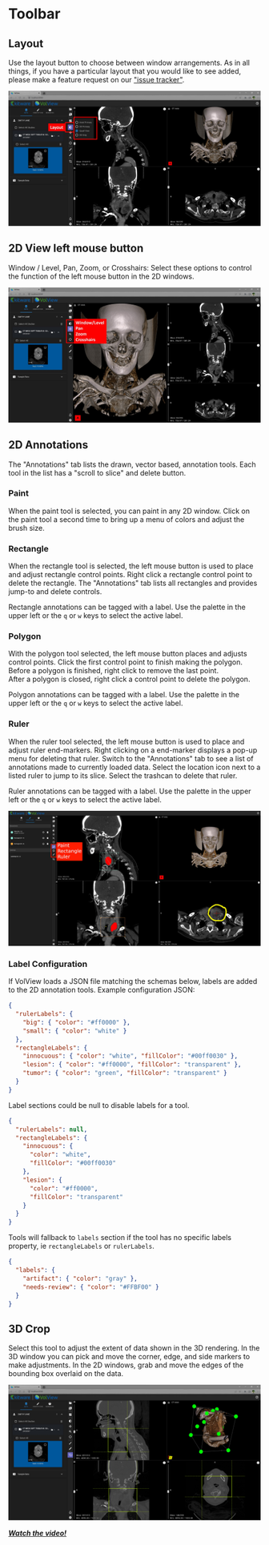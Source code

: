 # Toolbar

## Layout

Use the layout button to choose between window arrangements. As in all things, if you have a particular layout that you would like to see added, please make a feature request on our ["issue tracker"](https://github.com/Kitware/VolView/issues).

![Layout](../gallery/07-volview-layout-notes.jpg)

## 2D View left mouse button

Window / Level, Pan, Zoom, or Crosshairs: Select these options to control the function of the left mouse button in the 2D windows.

![Window-Level, Pan, Zoom, Crosshairs](../gallery/10-volview-wl-pan-zoom-notes.jpg)

## 2D Annotations

The "Annotations" tab lists the drawn, vector based, annotation tools. Each tool in the list has a "scroll to slice" and delete button.

### Paint

When the paint tool is selected, you can paint in any 2D window. Click on the paint tool a second time to bring up a menu of colors and adjust the brush size.

### Rectangle

When the rectangle tool is selected, the left mouse button is used to place and adjust rectangle control points.
Right click a rectangle control point to delete the rectangle.
The "Annotations" tab lists all rectangles and provides jump-to and delete controls.

Rectangle annotations can be tagged with a label. Use the palette in the upper left or the `q` or `w` keys to select the active label.

### Polygon

With the polygon tool selected, the left mouse button places and adjusts control points.
Click the first control point to finish making the polygon.  
Before a polygon is finished, right click to remove the last point.  
After a polygon is closed, right click a control point to delete the polygon.

Polygon annotations can be tagged with a label. Use the palette in the upper left or the `q` or `w` keys to select the active label.

### Ruler

When the ruler tool selected, the left mouse button is used to place and adjust ruler end-markers. Right clicking on a end-marker displays a pop-up menu for deleting that ruler. Switch to the "Annotations" tab to see a list of annotations made to currently loaded data. Select the location icon next to a listed ruler to jump to its slice. Select the trashcan to delete that ruler.

Ruler annotations can be tagged with a label. Use the palette in the upper left or the `q` or `w` keys to select the active label.

![2D Annotations](../gallery/11-volview-paint-notes.jpg)

### Label Configuration

If VolView loads a JSON file matching the schemas below, labels are added to the 2D annotation tools.
Example configuration JSON:

```json
{
  "rulerLabels": {
    "big": { "color": "#ff0000" },
    "small": { "color": "white" }
  },
  "rectangleLabels": {
    "innocuous": { "color": "white", "fillColor": "#00ff0030" },
    "lesion": { "color": "#ff0000", "fillColor": "transparent" },
    "tumor": { "color": "green", "fillColor": "transparent" }
  }
}
```

Label sections could be null to disable labels for a tool.

```json
{
  "rulerLabels": null,
  "rectangleLabels": {
    "innocuous": {
      "color": "white",
      "fillColor": "#00ff0030"
    },
    "lesion": {
      "color": "#ff0000",
      "fillColor": "transparent"
    }
  }
}
```

Tools will fallback to `labels` section if the tool has no specific labels property,
ie `rectangleLabels` or `rulerLabels`.

```json
{
  "labels": {
    "artifact": { "color": "gray" },
    "needs-review": { "color": "#FFBF00" }
  }
}
```

## 3D Crop

Select this tool to adjust the extent of data shown in the 3D rendering. In the 3D window you can pick and move the corner, edge, and side markers to make adjustments. In the 2D windows, grab and move the edges of the bounding box overlaid on the data.

![Crop](../gallery/13-volview-crop.jpg)

[**_Watch the video!_**](https://youtu.be/Bj4ijh_VLUQ)
